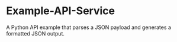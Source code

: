 # Example-API-Service
A Python API example that parses a JSON payload and generates a formatted JSON output.
